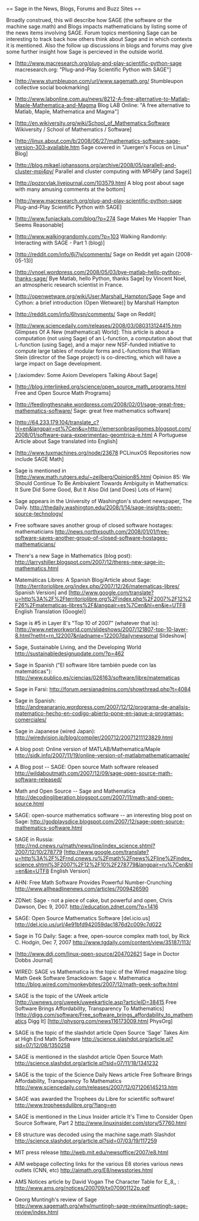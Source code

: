 == Sage in the News, Blogs, Forums and Buzz Sites ==

Broadly construed, this will describe how SAGE (the software or the machine sage.math) and Blogs impacts mathematicians by listing some of the news items involving SAGE. Forum topics mentioning Sage can be interesting to track back how others think about Sage and in which contexts it is mentioned. Also the follow up discussions in blogs and forums may give some further insight how Sage is percieved in the outside world.

  * [http://www.macresearch.org/plug-and-play-scientific-python-sage macresearch.org: "Plug-and-Play Scientific Python with SAGE"]

  * [http://www.stumbleupon.com/url/www.sagemath.org/ Stumbleupon collective social bookmarking]

  * [http://www.labonline.com.au/news/8212-A-free-alternative-to-Matlab-Maple-Mathematica-and-Magma Blog LAB Online: "A free alternative to Matlab, Maple, Mathematica and Magma"]

  * [http://en.wikiversity.org/wiki/School_of_Mathematics:Software Wikiversity / School of Mathematics / Software]

  * [http://linux.about.com/b/2008/06/27/mathematics-software-sage-version-303-available.htm Sage covered in "Juergen's Focus on Linux" Blog]

  * [http://blog.mikael.johanssons.org/archive/2008/05/parallell-and-cluster-mpi4py/ Parallel and cluster computing with MPI4Py (and Sage)]

  * [http://pozorvlak.livejournal.com/103579.html A blog post about sage with many amusing comments at the bottom]

  * [http://www.macresearch.org/plug-and-play-scientific-python-sage Plug-and-Play Scientific Python with SAGE]

  * [http://www.funjackals.com/blog/?p=274 Sage Makes Me Happier Than Seems Reasonable]

  * [http://www.walkingrandomly.com/?p=103 Walking Randomly: Interacting with SAGE - Part 1 (blog)]

  * [http://reddit.com/info/6j7ly/comments/ Sage on Reddit yet again (2008-05-13)]

  * [http://vnoel.wordpress.com/2008/05/03/bye-matlab-hello-python-thanks-sage/ Bye Matlab, hello Python, thanks Sage] by Vincent Noel, an atmospheric research scientist in France.

  * [http://openwetware.org/wiki/User:Marshall_Hampton/Sage  Sage and Cython: a brief introduction (Open Wetware)] by Marshall Hampton

  * [http://reddit.com/info/6hvsn/comments/ Sage on Reddit]

  * [http://www.sciencedaily.com/releases/2008/03/080313124415.htm Glimpses Of A New (mathematical) World]: This article is about a computation (not using Sage) of an L-function, a computation about that L-function (using Sage), and a major new NSF-funded initiative to compute large tables of modular forms and L-functions that William Stein (director of the Sage project) is co-directing, which will have a large impact on Sage development. 

  * [:/axiomdev: Some Axiom Developers Talking About Sage]
   
  * [http://blog.interlinked.org/science/open_source_math_programs.html Free and Open Source Math Programs]

  * [http://feedingthesnake.wordpress.com/2008/02/01/sage-great-free-mathematics-software/ Sage: great free mathematics software]  
 
  * [http://64.233.179.104/translate_c?hl=en&langpair=pt%7Cen&u=http://emersonbrasilgomes.blogspot.com/2008/01/software-para-experimentao-geomtrica-e.html  A Portuguese Article about Sage translated into English]

  * [http://www.tuxmachines.org/node/23678 PCLinuxOS Repositories now include SAGE Math]
 
  * Sage is mentioned in [http://www.math.rutgers.edu/~zeilberg/Opinion85.html Opinion 85: We Should Continue To Be Ambivalent Towards Ambiguity in Mathematics: It Sure Did Some Good, But It Also Did (and Does) Lots of Harm]

  * Sage appears in the University of Washington's student newspaper, The Daily.
    http://thedaily.washington.edu/2008/1/14/sage-insights-open-source-technology/

  * Free software saves another group of closed software hostages: mathematicians
    http://news.northxsouth.com/2008/01/01/free-software-saves-another-group-of-closed-software-hostages-mathematicians/

  *  There's a new Sage in Mathematics (blog post):
    http://larryshiller.blogspot.com/2007/12/theres-new-sage-in-mathematics.html

  *  Matemáticas Libres: A Spanish Blog/Article about Sage:
    [http://territoriolibre.org/index.php/2007/12/26/matematicas-libres/ Spanish Version] and [http://www.google.com/translate?u=http%3A%2F%2Fterritoriolibre.org%2Findex.php%2F2007%2F12%2F26%2Fmatematicas-libres%2F&langpair=es%7Cen&hl=en&ie=UTF8 English Translation (Google)]

  *  Sage is #5 in Layer 8's "Top 10 of 2007" (whatever that is):
    [http://www.networkworld.com/slideshows/2007/121807-top-10-layer-8.html?netht=rn_122007&nladname=122007dailynewspmal Slideshow]

  *  Sage, Sustainable Living, and the Developing World
    http://sustainabledesignupdate.com/?p=462

  *  Sage in Spanish ("El software libre también puede con las matemáticas"):
    http://www.publico.es/ciencias/026163/software/libre/matematicas

  *  Sage in Farsi:
    http://forum.persianadmins.com/showthread.php?t=4084

  *  Sage in Spanish: 
    http://andreanaranjo.wordpress.com/2007/12/12/programa-de-analisis-matematico-hecho-en-codigo-abierto-pone-en-jaque-a-programas-comerciales/

  *  Sage in Japanese (wired Japan):
    http://wiredvision.jp/blog/compiler/200712/20071211123829.html
  
  *  A blog post: Online version of MATLAB/Mathematica/Maple
    http://sidk.info/2007/11/19/online-version-of-matlabmathematicamaple/

  *  A Blog post -- SAGE: Open source Math software released
    http://wildaboutmath.com/2007/12/09/sage-open-source-math-software-released/

  *  Math and Open Source -- Sage and Mathematica
    http://decodingliberation.blogspot.com/2007/11/math-and-open-source.html

  *  SAGE: open-source mathematics software -- an interesting blog post on Sage:
    http://godplaysdice.blogspot.com/2007/12/sage-open-source-mathematics-software.html

  *  SAGE in Russia:
    http://rnd.cnews.ru/math/news/line/index_science.shtml?2007/12/10/278779
       [http://www.google.com/translate?u=http%3A%2F%2Frnd.cnews.ru%2Fmath%2Fnews%2Fline%2Findex_science.shtml%3F2007%2F12%2F10%2F278779&langpair=ru%7Cen&hl=en&ie=UTF8 English Version]

  *  AHN: Free Math Software Provides Powerful Number-Crunching
    http://www.allheadlinenews.com/articles/7009426590

  *  ZDNet: Sage - not a piece of cake, but powerful and open, Chris Dawson, Dec 9, 2007.
    http://education.zdnet.com/?p=1416

  *  SAGE: Open Source Mathematics Software [del.icio.us] 
    http://del.icio.us/url/4e91bfd942059dac1876d2c009c7d022

  *  Sage in TG Daily: Sage: a free, open-source complex math tool, by Rick C. Hodgin, Dec 7, 2007
    http://www.tgdaily.com/content/view/35187/113/

  * [http://www.ddj.com/linux-open-source/204702621 Sage in Doctor Dobbs Journal]

  *  WIRED: SAGE vs Mathematica is the topic of the Wired magazine blog:
    Math Geek Software Smackdown: Sage v. Mathematica http://blog.wired.com/monkeybites/2007/12/math-geek-softw.html


  *  SAGE is the topic of the UWeek article
    [http://uwnews.org/uweek/uweekarticle.asp?articleID=38415 Free Software Brings Affordability, Transparency To Mathematics]
    [http://digg.com/software/Free_software_brings_affordability_to_mathematics Digg It]
    [http://physorg.com/news116173009.html PhysOrg]

  *  SAGE is the topic of the slashdot article
     Open Source 'Sage' Takes Aim at High End Math Software http://science.slashdot.org/article.pl?sid=07/12/08/1350258
  
  *  SAGE is mentioned in the slashdot article
     Open Source Math http://science.slashdot.org/article.pl?sid=07/11/18/1341232

  *  SAGE is the topic of the Science Daily News article
    Free Software Brings Affordability, Transparency To Mathematics http://www.sciencedaily.com/releases/2007/12/071206145213.htm

  *  SAGE was awarded the Trophees du Libre for scientific software!
    http://www.tropheesdulibre.org/?lang=en

  *  SAGE is mentioned in the Linux Insider article
    It's Time to Consider Open Source Software, Part 2 http://www.linuxinsider.com/story/57760.html

  *  E8 structure was decoded using the machine sage.math 
    Slashdot http://science.slashdot.org/article.pl?sid=07/03/19/117259

  *    MIT press release http://web.mit.edu/newsoffice/2007/e8.html

  *    AIM webpage collecting links for the various E8 stories various news outlets (CNN, etc) http://aimath.org/E8/newsstories.html

  *    AMS Notices article by David Vogan The Character Table for E,,8,, : http://www.ams.org/notices/200709/tx070901122p.pdf

  *  Georg Muntingh's review of Sage
    http://www.sagemath.org/why/muntingh-sage-review/muntingh-sage-review/index.html
